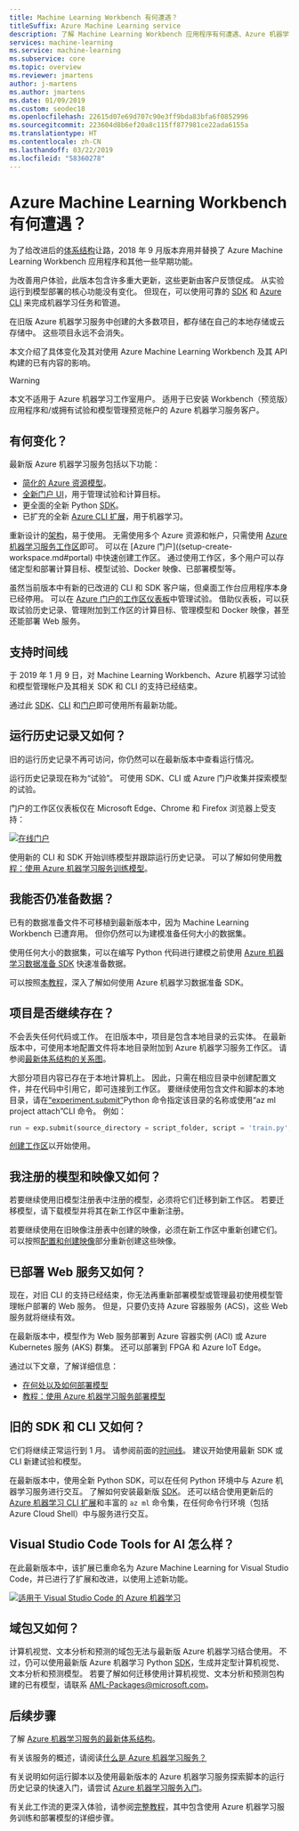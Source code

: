 ```yaml
---
title: Machine Learning Workbench 有何遭遇？
titleSuffix: Azure Machine Learning service
description: 了解 Machine Learning Workbench 应用程序有何遭遇、Azure 机器学习服务有何变化，以及支持时间线是什么。
services: machine-learning
ms.service: machine-learning
ms.subservice: core
ms.topic: overview
ms.reviewer: jmartens
author: j-martens
ms.author: jmartens
ms.date: 01/09/2019
ms.custom: seodec18
ms.openlocfilehash: 22615d07e69d707c90e3ff9bda83bfa6f0852996
ms.sourcegitcommit: 223604d8b6ef20a8c115ff877981ce22ada6155a
ms.translationtype: HT
ms.contentlocale: zh-CN
ms.lasthandoff: 03/22/2019
ms.locfileid: "58360278"
---
```

# <a name="what-happened-to-azure-machine-learning-workbench"></a>Azure Machine Learning Workbench 有何遭遇？

为了给改进后的[体系结构](concept-azure-machine-learning-architecture.md)让路，2018 年 9 月版本弃用并替换了 Azure Machine Learning Workbench 应用程序和其他一些早期功能。 

为改善用户体验，此版本包含许多重大更新，这些更新由客户反馈促成。 从实验运行到模型部署的核心功能没有变化。 但现在，可以使用可靠的 <a href="https://aka.ms/aml-sdk" target="_blank">SDK</a> 和 [Azure CLI](reference-azure-machine-learning-cli.md) 来完成机器学习任务和管道。  

在旧版 Azure 机器学习服务中创建的大多数项目，都存储在自己的本地存储或云存储中。 这些项目永远不会消失。

本文介绍了具体变化及其对使用 Azure Machine Learning Workbench 及其 API 构建的已有内容的影响。

>[!Warning]
>本文不适用于 Azure 机器学习工作室用户。 适用于已安装 Workbench（预览版）应用程序和/或拥有试验和模型管理预览帐户的 Azure 机器学习服务客户。


## <a name="what-changed"></a>有何变化？

最新版 Azure 机器学习服务包括以下功能：
+ [简化的 Azure 资源模型](concept-azure-machine-learning-architecture.md)。
+ [全新门户 UI](how-to-track-experiments.md)，用于管理试验和计算目标。
+ 更全面的全新 Python <a href="https://aka.ms/aml-sdk" target="_blank">SDK</a>。
+ 已扩充的全新 [Azure CLI 扩展](reference-azure-machine-learning-cli.md)，用于机器学习。

重新设计的[架构](concept-azure-machine-learning-architecture.md)，易于使用。 无需使用多个 Azure 资源和帐户，只需使用 [Azure 机器学习服务工作区](concept-azure-machine-learning-architecture.md#workspace)即可。 可以在 [Azure 门户]((setup-create-workspace.md#portal) 中快速创建工作区。 通过使用工作区，多个用户可以存储定型和部署计算目标、模型试验、Docker 映像、已部署模型等。

虽然当前版本中有新的已改进的 CLI 和 SDK 客户端，但桌面工作台应用程序本身已经停用。 可以在 [Azure 门户的工作区仪表板](how-to-track-experiments.md#view-the-experiment-in-the-azure-portal)中管理试验。 借助仪表板，可以获取试验历史记录、管理附加到工作区的计算目标、管理模型和 Docker 映像，甚至还能部署 Web 服务。

<a name="timeline"></a>

## <a name="support-timeline"></a>支持时间线

于 2019 年 1 月 9 日，对 Machine Learning Workbench、Azure 机器学习试验和模型管理帐户及其相关 SDK 和 CLI 的支持已经结束。 

通过此 <a href="https://aka.ms/aml-sdk" target="_blank">SDK</a>、[CLI](reference-azure-machine-learning-cli.md) 和[门户](setup-create-workspace.md#portal)即可使用所有最新功能。

## <a name="what-about-run-histories"></a>运行历史记录又如何？

旧的运行历史记录不再可访问，你仍然可以在最新版本中查看运行情况。 

运行历史记录现在称为“试验”。 可使用 SDK、CLI 或 Azure 门户收集并探索模型的试验。

门户的工作区仪表板仅在 Microsoft Edge、Chrome 和 Firefox 浏览器上受支持：

[![在线门户](./media/overview-what-happened-to-workbench/image001.png)](./media/overview-what-happened-to-workbench/image001.png#lightbox)

使用新的 CLI 和 SDK 开始训练模型并跟踪运行历史记录。 可以了解如何使用[教程：使用 Azure 机器学习服务训练模型](tutorial-train-models-with-aml.md)。

## <a name="can-i-still-prep-data"></a>我能否仍准备数据？

已有的数据准备文件不可移植到最新版本中，因为 Machine Learning Workbench 已遭弃用。 但你仍然可以为建模准备任何大小的数据集。   

使用任何大小的数据集，可以在编写 Python 代码进行建模之前使用 [Azure 机器学习数据准备 SDK](https://aka.ms/data-prep-sdk) 快速准备数据。 

可以按照[本教程](tutorial-data-prep.md)，深入了解如何使用 Azure 机器学习数据准备 SDK。

## <a name="will-projects-persist"></a>项目是否继续存在？

不会丢失任何代码或工作。 在旧版本中，项目是包含本地目录的云实体。 在最新版本中，可使用本地配置文件将本地目录附加到 Azure 机器学习服务工作区。 请参阅[最新体系结构的关系图](concept-azure-machine-learning-architecture.md)。

大部分项目内容已存在于本地计算机上。 因此，只需在相应目录中创建配置文件，并在代码中引用它，即可连接到工作区。 要继续使用包含文件和脚本的本地目录，请在[“experiment.submit”](https://docs.microsoft.com/python/api/azureml-core/azureml.core.experiment.experiment?view=azure-ml-py)Python 命令指定该目录的名称或使用“az ml project attach”CLI 命令。  例如：
```python
run = exp.submit(source_directory = script_folder, script = 'train.py', run_config = run_config_system_managed)
```

[创建工作区](setup-create-workspace.md#portal)以开始使用。

## <a name="what-about-my-registered-models-and-images"></a>我注册的模型和映像又如何？

若要继续使用旧模型注册表中注册的模型，必须将它们迁移到新工作区。 若要迁移模型，请下载模型并将其在新工作区中重新注册。 

若要继续使用在旧映像注册表中创建的映像，必须在新工作区中重新创建它们。 可以按照[配置和创建映像](how-to-deploy-and-where.md#configureimage)部分重新创建这些映像。 

## <a name="what-about-deployed-web-services"></a>已部署 Web 服务又如何？

现在，对旧 CLI 的支持已经结束，你无法再重新部署模型或管理最初使用模型管理帐户部署的 Web 服务。 但是，只要仍支持 Azure 容器服务 (ACS)，这些 Web 服务就将继续有效。

在最新版本中，模型作为 Web 服务部署到 Azure 容器实例 (ACI) 或 Azure Kubernetes 服务 (AKS) 群集。 还可以部署到 FPGA 和 Azure IoT Edge。 

通过以下文章，了解详细信息：
+ [在何处以及如何部署模型](how-to-deploy-and-where.md)
+ [教程：使用 Azure 机器学习服务部署模型](tutorial-deploy-models-with-aml.md)

## <a name="what-about-the-old-sdk-and-cli"></a>旧的 SDK 和 CLI 又如何？

它们将继续正常运行到 1 月。 请参阅前面的[时间线](#timeline)。 建议开始使用最新 SDK 或 CLI 新建试验和模型。

在最新版本中，使用全新 Python SDK，可以在任何 Python 环境中与 Azure 机器学习服务进行交互。 了解如何安装最新版 <a href="https://aka.ms/aml-sdk" target="_blank">SDK</a>。 还可以结合使用更新后的 [Azure 机器学习 CLI 扩展](reference-azure-machine-learning-cli.md)和丰富的 `az ml` 命令集，在任何命令行环境（包括 Azure Cloud Shell）中与服务进行交互。

## <a name="what-about-visual-studio-code-tools-for-ai"></a>Visual Studio Code Tools for AI 怎么样？

在此最新版本中，该扩展已重命名为 Azure Machine Learning for Visual Studio Code，并已进行了扩展和改进，以使用上述新功能。

[![适用于 Visual Studio Code 的 Azure 机器学习](./media/overview-what-happened-to-workbench/vscode.png)](./media/overview-what-happened-to-workbench/vscode-big.png#lightbox)

## <a name="what-about-domain-packages"></a>域包又如何？

计算机视觉、文本分析和预测的域包无法与最新版 Azure 机器学习结合使用。 不过，仍可以使用最新版 Azure 机器学习 Python <a href="https://aka.ms/aml-sdk" target="_blank">SDK</a>，生成并定型计算机视觉、文本分析和预测模型。 若要了解如何迁移使用计算机视觉、文本分析和预测包构建的已有模型，请联系 [AML-Packages@microsoft.com](mailto:AML-Packages@microsoft.com)。

## <a name="next-steps"></a>后续步骤

了解 [Azure 机器学习服务的最新体系结构](concept-azure-machine-learning-architecture.md)。 

有关该服务的概述，请阅读[什么是 Azure 机器学习服务？](overview-what-is-azure-ml.md)

有关说明如何运行脚本以及使用最新版本的 Azure 机器学习服务探索脚本的运行历史记录的快速入门，请尝试 [Azure 机器学习服务入门](quickstart-run-cloud-notebook.md)。

有关此工作流的更深入体验，请参阅[完整教程](tutorial-train-models-with-aml.md)，其中包含使用 Azure 机器学习服务训练和部署模型的详细步骤。 
